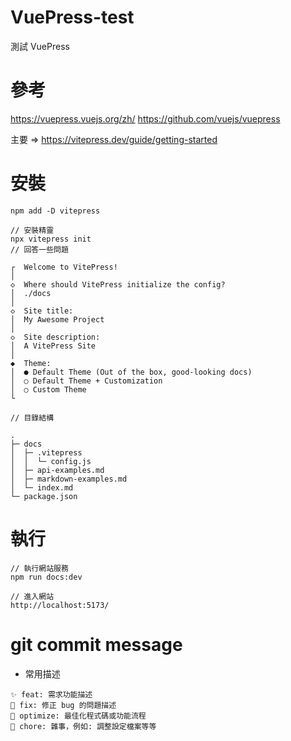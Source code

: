 # VuePress-test
測試 VuePress

# 參考
https://vuepress.vuejs.org/zh/
https://github.com/vuejs/vuepress

主要 => https://vitepress.dev/guide/getting-started

# 安裝
```
npm add -D vitepress

// 安裝精靈
npx vitepress init
// 回答一些問題

┌  Welcome to VitePress!
│
◇  Where should VitePress initialize the config?
│  ./docs
│
◇  Site title:
│  My Awesome Project
│
◇  Site description:
│  A VitePress Site
│
◆  Theme:
│  ● Default Theme (Out of the box, good-looking docs)
│  ○ Default Theme + Customization
│  ○ Custom Theme
└

// 目錄結構

.
├─ docs
│  ├─ .vitepress
│  │  └─ config.js
│  ├─ api-examples.md
│  ├─ markdown-examples.md
│  └─ index.md
└─ package.json
```

# 執行
```
// 執行網站服務
npm run docs:dev

// 進入網站
http://localhost:5173/
```

# git commit message
- 常用描述
```
✨ feat: 需求功能描述
🐛 fix: 修正 bug 的問題描述
💄 optimize: 最佳化程式碼或功能流程
🔧 chore: 雜事，例如: 調整設定檔案等等 
```

